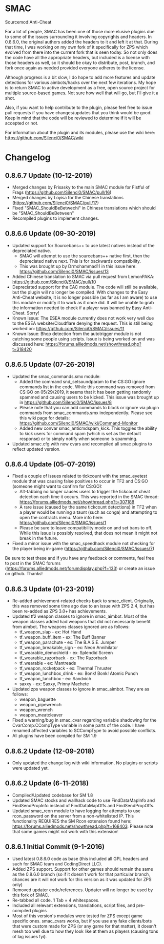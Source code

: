 # SMAC
Sourcemod Anti-Cheat

For a lot of people, SMAC has been one of those more elusive plugins due to some of the issues surrounding it involving copyrights and headers. In 0.8.6.0, the original authors added the headers to it and left it at that. During that time, I was working on my own fork of it specifically for ZPS which evolved from there into the current fork that is seen today. So not only does the code have all the appropriate headers, but included is a license with those headers as well, so it should be okay to distribute, post, branch, and fork once again as needed provided everyone adheres to the license.

Although progress is a bit slow, I do hope to add more features and update detections for various aimbots/hacks over the next few iterations. My hope is to return SMAC to active development as a free, open source project for multiple source-based games. Not sure how well that will go, but I'll give it a shot. 

Also, if you want to help contribute to the plugin, please feel free to issue pull requests if you have changes/updates that you think would be good. Keep in mind that the code will be reviewed to determine if it will be accepted or not. 

For information about the plugin and its modules, please use the wiki here: https://github.com/Silenci0/SMAC/wiki

# Changelog
0.8.6.7 Update (10-12-2019)
-----------------
- Merged changes by Frisasky to the main SMAC module for Fistful of Frags (https://github.com/Silenci0/SMAC/pull/16)
- Merged changes by Loyisa for the Chinese translations (https://github.com/Silenci0/SMAC/pull/17)
- Fixed "SMAC_ShouldBeBetwechi" in Chinese translations which should be "SMAC_ShouldBeBetween"
- Recompiled plugins to implement changes.

0.8.6.6 Update (09-30-2019)
-----------------
- Updated support for Sourcebans++ to use latest natives instead of the depreciated native.
    * SMAC will attempt to use the sourcebans++ native first, then the depreciated native next. This is for backwards compatibility.
    * This was brought up by Drmohammad11 in this issue here: https://github.com/Silenci0/SMAC/issues/13
- Added Chinese translation to SMAC via pull request from LemonPAKA: https://github.com/Silenci0/SMAC/pull/10
- Depreciated support for the EAC module. The code will still be available, but the plugin will no longer be compiled. With changes to the Easy Anti-Cheat website, it is no longer possible (as far as I am aware) to use this module or modify it to work as it once did. It will be unable to grab the information needed to check if a player was banned by Easy Anti-Cheat. Sorry!
- Known Issue: The ESEA module currently does not work very well due to the ESEA website/Cloudflare denying the request. This is still being worked on: https://github.com/Silenci0/SMAC/issues/11
- Known Issue: Bhop detection from the autotrigger module is not catching some people using scripts. Issue is being worked on and was discussed here: https://forums.alliedmods.net/showthread.php?t=318420
 

0.8.6.5 Update (07-26-2019)
-----------------
- Updated the smac_commands.smx module:
    * Added the command snd_setsoundparam to the CS:GO ignore commands list in the code. While this command was removed from CS:GO on 05/29/2019, it seems that it has been getting randomly spammed and causing users to be kicked. This issue was brought up in https://github.com/Silenci0/SMAC/issues/8
    * Please note that you can add commands to block or ignore via plugin commands from smac_commands.smx independently. Please see this wiki page for details: https://github.com/Silenci0/SMAC/wiki/Command-Monitor
    * Added new convar smac_anticmdspam_kick. This toggles the ability to kick users for command spam (which is set as the default response) or to simply notify when someone is spamming.
- Updated smac.cfg with new cvars and recompiled all smac plugins to reflect updated version.

0.8.6.4 Update (05-07-2019)
-----------------
- Fixed a couple of issues related to tickcount with the smac_eyetest module that was causing false positives to occur in TF2 and CS:GO (someone might want to confirm for CS:GO):
    * Alt-tabbing no longer causes users to trigger the tickcount cheat detection each time it occurs. This was reported in the SMAC thread: https://forums.alliedmods.net/showthread.php?t=307188
    * A rare issue (caused by the same tickcount detections) in TF2 when a player would be running a taunt (such as conga) and attempting to open the contracts menu. More info here: https://github.com/Silenci0/SMAC/issues/1
    * Please be sure to leave compatibility mode on and set bans to off. While this issue is possibly resolved, that does not mean it might not break in the future.
- Fixed a minor issue with the smac_speedhack module not checking for the player being in-game (https://github.com/Silenci0/SMAC/issues/7)

Be sure to test these and if you have any feedback or comments, feel free to post in the SMAC forums (https://forums.alliedmods.net/forumdisplay.php?f=133) or create an issue on github. Thanks!

0.8.6.3 Update (01-23-2019)
-----------------
- Re-added achievement-related checks back to smac_client. Originally, this was removed some time ago due to an issue with ZPS 2.4, but has been re-added as ZPS 3.0+ has achievements.
- Updated tf2 weapon classes to ignore in smac_aimbot. Most of the weapon classes added had weapons that did not necessarily benefit from aimbot. The weapons classes ignored are as follows:
    * tf_weapon_slap - ex: Hot Hand
    * tf_weapon_buff_item - ex: The Buff Banner
    * tf_weapon_parachute - ex: The B.A.S.E. Jumper
    * tf_weapon_breakable_sign - ex: Neon Annihilator 
    * tf_wearable_demoshield - ex: Splendid Screen
    * tf_wearable_razorback - ex: The Razorback
    * tf_wearable - ex: Mantreads
    * tf_weapon_rocketpack - ex: Thermal Thruster 
    * tf_weapon_lunchbox_drink - ex: Bonk! Bonk! Atomic Punch
    * tf_weapon_lunchbox - ex: Sandvich
    * saxxy - ex: Saxxy, Prinny Machete
- Updated zps weapon classes to ignore in smac_aimbot. They are as follows:
    * weapon_baguette
    * weapon_pipewrench
    * weapon_wrench
    * weapon_meatcleaver
- Fixed a warning/bug in smac_cvar regarding variable shadowing for the CvarComp:CCompType variable in some parts of the code. I have renamed affected variables to SCCompType to avoid possible conflicts.
- All plugins have been compiled for SM 1.9

0.8.6.2 Update (12-09-2018)
-----------------
- Only updated the change log with wiki information. No plugins or scripts were updated yet.

0.8.6.2 Update (6-11-2018)
-----------------
- Compiled/Updated codebase for SM 1.8
- Updated SMAC stocks and wallhack code to use FindDataMapInfo and FindSendPropInfo instead of FindDataMapOffs and FindSendPropOffs.
- Updated smac_rcon module to have logging for attempts to use rcon_password on the server from a non-whitelisted IP. This functionality REQUIRES the SM Rcon extension found here: https://forums.alliedmods.net/showthread.php?t=168403. Please note that some games might not work with this extension!

0.8.6.1 Initial Commit (9-1-2016)
-----------------
- Used latest 0.8.6.0 code as base (this included all GPL headers and such for SMAC team and CodingDirect LLC).
- Added ZPS support. Support for other games should remain the same as the 0.8.6.0 branch (so if it doesn't work for that particular branch, chances are it will not work for this version as it was updated for ZPS only)
- Removed updater code/references. Updater will no longer be used by this fork of SMAC.
- Re-tabbed all code. 1 Tab = 4 whitespaces.
- Included all relevant extensions, translations, script files, and pre-compiled plugins
- Most of this version's modules were tested for ZPS except game specific ones. smac_cvars works, but if you use any fake clients/bots that were custom made for ZPS (or any game for that matter), it doesn't mesh too well due to how they look like at them as players (causing tons of lag issues fyi).